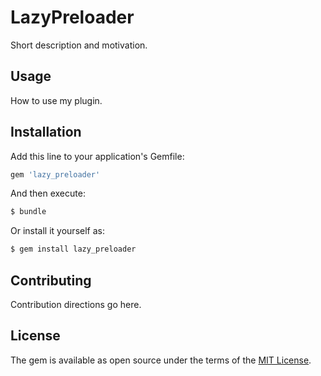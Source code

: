 # LazyPreloader
Short description and motivation.

## Usage
How to use my plugin.

## Installation
Add this line to your application's Gemfile:

```ruby
gem 'lazy_preloader'
```

And then execute:
```bash
$ bundle
```

Or install it yourself as:
```bash
$ gem install lazy_preloader
```

## Contributing
Contribution directions go here.

## License
The gem is available as open source under the terms of the [MIT License](https://opensource.org/licenses/MIT).
